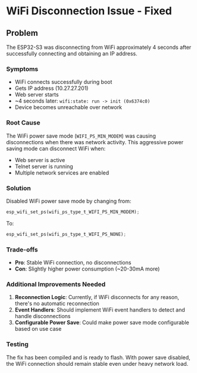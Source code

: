 # WiFi Disconnection Issue - Fixed

## Problem
The ESP32-S3 was disconnecting from WiFi approximately 4 seconds after successfully connecting and obtaining an IP address.

### Symptoms
- WiFi connects successfully during boot
- Gets IP address (10.27.27.201)
- Web server starts
- ~4 seconds later: `wifi:state: run -> init (0x6374c0)`
- Device becomes unreachable over network

### Root Cause
The WiFi power save mode (`WIFI_PS_MIN_MODEM`) was causing disconnections when there was network activity. This aggressive power saving mode can disconnect WiFi when:
- Web server is active
- Telnet server is running
- Multiple network services are enabled

### Solution
Disabled WiFi power save mode by changing from:
```rust
esp_wifi_set_ps(wifi_ps_type_t_WIFI_PS_MIN_MODEM);
```

To:
```rust
esp_wifi_set_ps(wifi_ps_type_t_WIFI_PS_NONE);
```

### Trade-offs
- **Pro**: Stable WiFi connection, no disconnections
- **Con**: Slightly higher power consumption (~20-30mA more)

### Additional Improvements Needed
1. **Reconnection Logic**: Currently, if WiFi disconnects for any reason, there's no automatic reconnection
2. **Event Handlers**: Should implement WiFi event handlers to detect and handle disconnections
3. **Configurable Power Save**: Could make power save mode configurable based on use case

### Testing
The fix has been compiled and is ready to flash. With power save disabled, the WiFi connection should remain stable even under heavy network load.